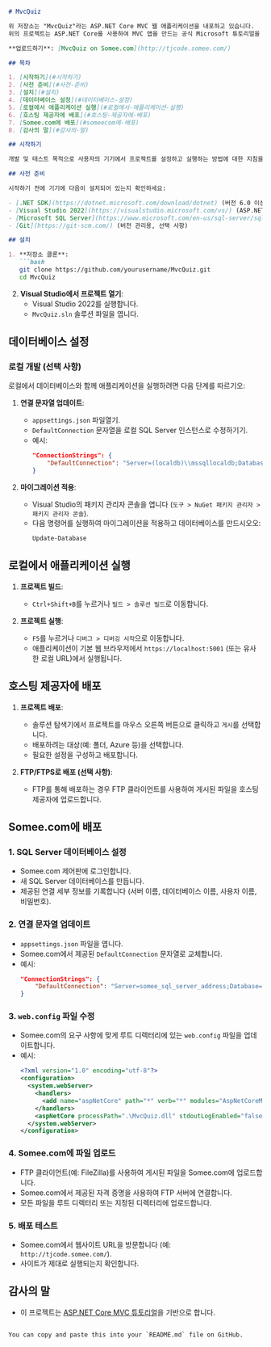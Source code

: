 ```markdown
# MvcQuiz

위 저장소는 "MvcQuiz"라는 ASP.NET Core MVC 웹 애플리케이션을 내포하고 있습니다.
위의 프로젝트는 ASP.NET Core를 사용하여 MVC 앱을 만드는 공식 Microsoft 튜토리얼을 기반으로 작동하고 있습니다.

**업로드하기**: [MvcQuiz on Somee.com](http://tjcode.somee.com/)

## 목차

1. [시작하기](#시작하기)
2. [사전 준비](#사전-준비)
3. [설치](#설치)
4. [데이터베이스 설정](#데이터베이스-설정)
5. [로컬에서 애플리케이션 실행](#로컬에서-애플리케이션-실행)
6. [호스팅 제공자에 배포](#호스팅-제공자에-배포)
7. [Somee.com에 배포](#someecom에-배포)
8. [감사의 말](#감사의-말)

## 시작하기

개발 및 테스트 목적으로 사용자의 기기에서 프로젝트를 설정하고 실행하는 방법에 대한 지침을 따르시길 바랍니다.

## 사전 준비

시작하기 전에 기기에 다음이 설치되어 있는지 확인하세요:

- [.NET SDK](https://dotnet.microsoft.com/download/dotnet) (버전 6.0 이상)
- [Visual Studio 2022](https://visualstudio.microsoft.com/vs/) (ASP.NET 및 웹 개발 워크로드 포함)
- [Microsoft SQL Server](https://www.microsoft.com/en-us/sql-server/sql-server-downloads) (로컬 데이터베이스용, 선택 사항)
- [Git](https://git-scm.com/) (버전 관리용, 선택 사항)

## 설치

1. **저장소 클론**:
   ```bash
   git clone https://github.com/yourusername/MvcQuiz.git
   cd MvcQuiz
   ```

2. **Visual Studio에서 프로젝트 열기**:
   - Visual Studio 2022를 실행합니다.
   - `MvcQuiz.sln` 솔루션 파일을 엽니다.

## 데이터베이스 설정

### 로컬 개발 (선택 사항)

로컬에서 데이터베이스와 함께 애플리케이션을 실행하려면 다음 단계를 따르기오:

1. **연결 문자열 업데이트**:
   - `appsettings.json` 파일열기.
   - `DefaultConnection` 문자열을 로컬 SQL Server 인스턴스로 수정하기기.
   - 예시:
     ```json
     "ConnectionStrings": {
         "DefaultConnection": "Server=(localdb)\\mssqllocaldb;Database=MvcQuizDb;Trusted_Connection=True;MultipleActiveResultSets=true"
     }
     ```

2. **마이그레이션 적용**:
   - Visual Studio의 패키지 관리자 콘솔을 엽니다 (`도구 > NuGet 패키지 관리자 > 패키지 관리자 콘솔`).
   - 다음 명령어를 실행하여 마이그레이션을 적용하고 데이터베이스를 만드시오오:
     ```bash
     Update-Database
     ```

## 로컬에서 애플리케이션 실행

1. **프로젝트 빌드**:
   - `Ctrl+Shift+B`를 누르거나 `빌드 > 솔루션 빌드`로 이동합니다.

2. **프로젝트 실행**:
   - `F5`를 누르거나 `디버그 > 디버깅 시작`으로 이동합니다.
   - 애플리케이션이 기본 웹 브라우저에서 `https://localhost:5001` (또는 유사한 로컬 URL)에서 실행됩니다.

## 호스팅 제공자에 배포

1. **프로젝트 배포**:
   - 솔루션 탐색기에서 프로젝트를 마우스 오른쪽 버튼으로 클릭하고 `게시`를 선택합니다.
   - 배포하려는 대상(예: 폴더, Azure 등)을 선택합니다.
   - 필요한 설정을 구성하고 배포합니다.

2. **FTP/FTPS로 배포 (선택 사항)**:
   - FTP를 통해 배포하는 경우 FTP 클라이언트를 사용하여 게시된 파일을 호스팅 제공자에 업로드합니다.

## Somee.com에 배포

### 1. SQL Server 데이터베이스 설정

- Somee.com 제어판에 로그인합니다.
- 새 SQL Server 데이터베이스를 만듭니다.
- 제공된 연결 세부 정보를 기록합니다 (서버 이름, 데이터베이스 이름, 사용자 이름, 비밀번호).

### 2. 연결 문자열 업데이트

- `appsettings.json` 파일을 엽니다.
- Somee.com에서 제공된 `DefaultConnection` 문자열로 교체합니다.
- 예시:
  ```json
  "ConnectionStrings": {
      "DefaultConnection": "Server=somee_sql_server_address;Database=your_database_name;User Id=your_username;Password=your_password;"
  }
  ```

### 3. `web.config` 파일 수정

- Somee.com의 요구 사항에 맞게 루트 디렉터리에 있는 `web.config` 파일을 업데이트합니다.
- 예시:
  ```xml
  <?xml version="1.0" encoding="utf-8"?>
  <configuration>
    <system.webServer>
      <handlers>
        <add name="aspNetCore" path="*" verb="*" modules="AspNetCoreModule" resourceType="Unspecified"/>
      </handlers>
      <aspNetCore processPath=".\MvcQuiz.dll" stdoutLogEnabled="false" hostingModel="InProcess"/>
    </system.webServer>
  </configuration>
  ```

### 4. Somee.com에 파일 업로드

- FTP 클라이언트(예: FileZilla)를 사용하여 게시된 파일을 Somee.com에 업로드합니다.
- Somee.com에서 제공된 자격 증명을 사용하여 FTP 서버에 연결합니다.
- 모든 파일을 루트 디렉터리 또는 지정된 디렉터리에 업로드합니다.

### 5. 배포 테스트

- Somee.com에서 웹사이트 URL을 방문합니다 (예: `http://tjcode.somee.com/`).
- 사이트가 제대로 실행되는지 확인합니다.

## 감사의 말

- 이 프로젝트는 [ASP.NET Core MVC 튜토리얼](https://learn.microsoft.com/en-us/aspnet/core/tutorials/first-mvc-app/start-mvc?view=aspnetcore-8.0&tabs=visual-studio)을 기반으로 합니다.
```

You can copy and paste this into your `README.md` file on GitHub.
